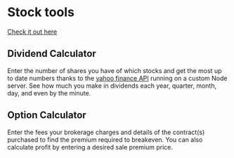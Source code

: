 # Stock tools
<a href="http://stocktools.joshbacon.ca" target="_blank">Check it out here</a>

## Dividend Calculator

Enter the number of shares you have of which stocks and get the most up to date numbers thanks to the 
<a href="https://www.npmjs.com/package/yahoo-finance2" target="_blank">yahoo finance API</a> running on a custom Node server. See how much you make in dividends each year, quarter, month, day, and even by the minute.

## Option Calculator
Enter the fees your brokerage charges and details of the contract(s) purchased to find the premium required to breakeven. You can also calculate profit by entering a desired sale premium price.